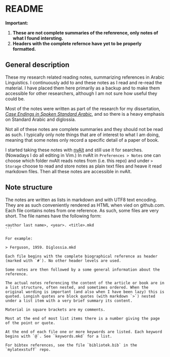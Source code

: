 # README

**Important:**

1. **These are not complete summaries of the refenrence, only notes of what I found intersting.**
3. **Headers with the complete refernce have yet to be properly formatted.** 


## General description

These my research related reading notes, summarizing references in Arabic Linguistics. I continuously add to and these notes as I read and re-read the material. I have placed them here primarily as a backup and to make them accessible for other researchers, although I am not sure how useful they could be.

Most of the notes were written as part of the research for my dissertation, [*Case Endings in Spoken Standard Arabic*](https://lup.lub.lu.se/search/publication/8524489), and so there is a heavy emphasis on Standard Arabic and diglossia.

Not all of these notes are complete summaries and they should not be read as such. I typically only note things that are of interest to what I am doing, meaning that some notes only record a specific detail of a paper of book.

I started taking these notes with [nvAlt](http://brettterpstra.com/projects/nvalt/) and still use it for searches. (Nowadays I do all editing in Vim.) In nvAlt in `Preferences > Notes` one can choose which folder nvAlt reads notes from (i.e. this repo) and under `> Storage` choose to read and store notes as plain text files and heave it read markdown files. Then all these notes are accessible in nvAlt.

## Note structure

The notes are written as lists in markdown and with UTF8 text encoding. They are as such conveniently rendered as HTML when vied on github.com. Each file contains notes from one reference. As such, some files are very short. The file names have the following form:

````
<author last name>, <year>. <title>.mkd
```

For example:

> Ferguson, 1959. Diglossia.mkd

Each file begins with the complete biographical reference as header (marked with `#`). No other header levels are used.

Some notes are then followed by a some general information about the reference.

The actual notes referencing the content of the article or book are in a list structure, often nested, and sometimes ordered. When the original wording is important (and also when I have been lazy) this is quoted. Longish quotes are block quotes (with markdown `>`) nested under a list item with a very brief summary its content.

Material in square brackets are my comments.

Most at the end of most list items there is a number giving the page of the point or quote.

At the end of each file one or more keywords are listed. Each keyword begins with `@`. See `keywords.mkd` for a list. 

For bibtex references, see the file `bibliotek.bib` in the `mylatexstuff` repo.
